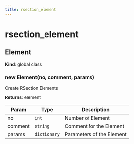 ```yaml
---
title: rsection_element
---
```


# rsection_element

<a name="Element"></a>

## Element
**Kind**: global class  
<a name="new_Element_new"></a>

### new Element(no, comment, params)
Create RSection Elements

**Returns**: element  

| Param | Type | Description |
| --- | --- | --- |
| no | <code>int</code> | Number of Element |
| comment | <code>string</code> | Comment for the Element |
| params | <code>dictionary</code> | Parameters of the Element |

